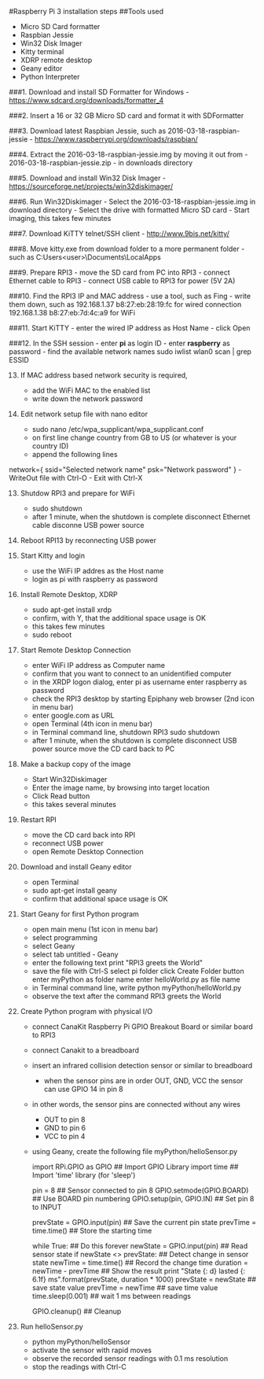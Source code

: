 #Raspberry Pi 3 installation steps
##Tools used
- Micro SD Card formatter
- Raspbian Jessie
- Win32 Disk Imager
- Kitty terminal
- XDRP remote desktop
- Geany editor
- Python Interpreter

###1. Download and install SD Formatter for Windows
	- https://www.sdcard.org/downloads/formatter_4

###2. Insert a 16 or 32 GB Micro SD card and format it with SDFormatter

###3. Download latest Raspbian Jessie, such as 2016-03-18-raspbian-jessie
	- https://www.raspberrypi.org/downloads/raspbian/

###4. Extract the 2016-03-18-raspbian-jessie.img by moving it out from
	- 2016-03-18-raspbian-jessie.zip
	- in downloads directory

###5. Download and install Win32 Disk Imager
	- https://sourceforge.net/projects/win32diskimager/

###6. Run Win32Diskimager
	- Select the 2016-03-18-raspbian-jessie.img in download directory
	- Select the drive with formatted Micro SD card
	- Start imaging, this takes few minutes

###7. Download KiTTY telnet/SSH client
	- http://www.9bis.net/kitty/

###8. Move kitty.exe from download folder to a more permanent folder
	- such as C:Users\<user>\Documents\LocalApps

###9. Prepare RPI3
	- move the SD card from PC into RPI3
	- connect Ethernet cable to RPI3
	- connect USB cable to RPI3 for power (5V 2A)

###10. Find the RPI3 IP and MAC address
	- use a tool, such as Fing
	- write them down, such as 
		192.168.1.37 b8:27:eb:28:19:fc for wired connection
		192.168.1.38 b8:27:eb:7d:4c:a9 for WiFi

###11. Start KiTTY
	- enter the wired IP address as Host Name
	- click Open

###12. In the SSH session
	- enter **pi** as login ID
	- enter **raspberry** as password
	- find the available network names
		sudo iwlist wlan0 scan | grep ESSID

13. If MAC address based network security is required,
	- add the WiFi MAC to the enabled list
	- write down the network password

14. Edit network setup file with nano editor
	- sudo nano /etc/wpa_supplicant/wpa_supplicant.conf
	- on first line change country from GB to US (or whatever is your country ID)
	- append the following lines

network={
    ssid="Selected network name"
    psk="Network password"
}
	- WriteOut file with Ctrl-O
	- Exit with Ctrl-X

13. Shutdow RPI3 and prepare for WiFi
	- sudo shutdown
	- after 1 minute, when the shutdown is complete
		disconnect Ethernet cable
		disconne USB power source

14. Reboot RPI13 by reconnecting USB power

15. Start Kitty and login
	- use the WiFi IP addres as the Host name
	- login as pi with raspberry as password

16. Install Remote Desktop, XDRP
	- sudo apt-get install xrdp
	- confirm, with Y, that the additional space usage is OK
	- this takes few minutes
	- sudo reboot

17. Start Remote Desktop Connection
	- enter WiFi IP address as Computer name
	- confirm that you want to connect to an unidentified computer
	- in the XRDP logon dialog,
		enter pi as username
		enter raspberry as password
	- check the RPI3 desktop by starting Epiphany web browser (2nd icon in menu bar)
	- enter google.com as URL
	- open Terminal (4th icon in menu bar)
	- in Terminal command line, shutdown RPI3
		sudo shutdown
	- after 1 minute, when the shutdown is complete
		disconnect USB power source
		move the CD card back to PC

18. Make a backup copy of the image
	- Start Win32Diskimager
	- Enter the image name, by browsing into target location
	- Click Read button
	- this takes several minutes

19. Restart RPI
	- move the CD card back into RPI
	- reconnect USB power
	- open Remote Desktop Connection

20. Download and install Geany editor
	- open Terminal
	- sudo apt-get install geany
	- confirm that additional space usage is OK

21. Start Geany for first Python program
	- open main menu (1st icon in menu bar)
	- select programming
	- select Geany
	- select tab untitled - Geany
	- enter the following text
		print "RPI3 greets the World"
	- save the file with Ctrl-S
		select pi folder
		click Create Folder button
		enter myPython as folder name
		enter helloWorld.py as file name
	- in Terminal command line, write
		python myPython/helloWorld.py
	- observe the text after the command
		RPI3 greets the World

22. Create Python program with physical I/O
	- connect CanaKit Raspberry Pi GPIO Breakout Board or similar board to RPI3
	- connect Canakit to a breadboard
	- insert an infrared collision detection sensor or similar to breadboard
		- when the sensor pins are in order OUT, GND, VCC
		  the sensor can use GPIO 14 in pin 8
	- in other words, the sensor pins are connected without any wires
		- OUT to pin 8
		- GND to pin 6
		- VCC to pin 4
	- using Geany, create the following file myPython/helloSensor.py

		import RPi.GPIO	as GPIO			## Import GPIO Library
		import time				## Import 'time' library (for 'sleep')
		 
		pin = 8					## Sensor connected to pin 8
		GPIO.setmode(GPIO.BOARD)		## Use BOARD pin numbering
		GPIO.setup(pin,	GPIO.IN)		## Set pin 8 to	INPUT

		prevState = GPIO.input(pin)		## Save	the current pin	state
		prevTime = time.time()			## Store the starting time
		 
		while True:				## Do this forever
			newState = GPIO.input(pin)	## Read sensor state
			if newState <> prevState:	## Detect change in sensor state
				newTime = time.time()	## Record the change time
				duration = newTime - prevTime
							## Show the result
				print "State {: d} lasted {: 6.1f} ms".format(prevState, duration * 1000)
				prevState = newState	## save state value
				prevTime = newTime	## save time value
			time.sleep(0.001)		## wait 1 ms between readings
		 
		GPIO.cleanup()				## Cleanup

23. Run helloSensor.py
	- python myPython/helloSensor
	- activate the sensor with rapid moves
	- observe the recorded sensor readings with 0.1 ms resolution
	- stop the readings with Ctrl-C


